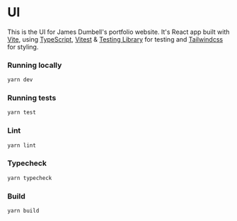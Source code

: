 # UI

This is the UI for James Dumbell's portfolio website.
It's React app built with [Vite](https://vitejs.dev), using [TypeScript](https://www.typescriptlang.org), [Vitest](https://vitest.dev) & [Testing Library](https://testing-library.com) for testing and [Tailwindcss](https://tailwindcss.com) for styling.

### Running locally
```bash
yarn dev
```

### Running tests
```bash
yarn test
```

### Lint
```bash
yarn lint
```

### Typecheck
```bash
yarn typecheck
```

### Build
```bash
yarn build
```
